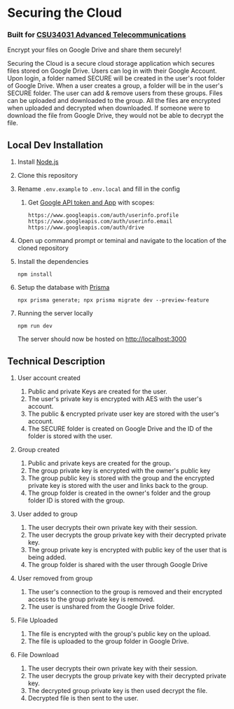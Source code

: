 # Securing the Cloud

### Built for [CSU34031 Advanced Telecommunications](https://teaching.scss.tcd.ie/module/csu34031-advanced-telecommunications/)

Encrypt your files on Google Drive and share them securely!

Securing the Cloud is a secure cloud storage application which secures files stored on Google Drive. Users can log in with their Google Account. Upon login, a folder named SECURE will be created in the user's root folder of Google Drive. When a user creates a group, a folder will be in the user's SECURE folder. The user can add & remove users from these groups. Files can be uploaded and downloaded to the group. All the files are encrypted when uploaded and decrypted when downloaded. If someone were to download the file from Google Drive, they would not be able to decrypt the file.

## Local Dev Installation

1. Install [Node.js](https://nodejs.org)
2. Clone this repository
3. Rename `.env.example` to `.env.local` and fill in the config
   1. Get [Google API token and App](https://console.cloud.google.com/apis/credentials) with scopes:
      ```
      https://www.googleapis.com/auth/userinfo.profile
      https://www.googleapis.com/auth/userinfo.email
      https://www.googleapis.com/auth/drive
      ```
4. Open up command prompt or teminal and navigate to the location of the cloned repository

5. Install the dependencies

   ```Shell Session
   npm install
   ```

6. Setup the database with [Prisma](https://www.prisma.io/)

   ```Shell Session
   npx prisma generate; npx prisma migrate dev --preview-feature
   ```

7. Running the server locally

   ```Shell Session
   npm run dev
   ```

   The server should now be hosted on [http://localhost:3000](http://localhost:3000)

## Technical Description

1. User account created

   1. Public and private Keys are created for the user.
   2. The user's private key is encrypted with AES with the user's account.
   3. The public & encrypted private user key are stored with the user's account.
   4. The SECURE folder is created on Google Drive and the ID of the folder is stored with the user.

2. Group created

   1. Public and private keys are created for the group.
   2. The group private key is encrypted with the owner's public key
   3. The group public key is stored with the group and the encrypted private key is stored with the user and links back to the group.
   4. The group folder is created in the owner's folder and the group folder ID is stored with the group.

3. User added to group

   1. The user decrypts their own private key with their session.
   2. The user decrypts the group private key with their decrypted private key.
   3. The group private key is encrypted with public key of the user that is being added.
   4. The group folder is shared with the user through Google Drive

4. User removed from group

   1. The user's connection to the group is removed and their encrypted access to the group private key is removed.
   2. The user is unshared from the Google Drive folder.

5. File Uploaded

   1. The file is encrypted with the group's public key on the upload.
   2. The file is uploaded to the group folder in Google Drive.

6. File Download
   1. The user decrypts their own private key with their session.
   2. The user decrypts the group private key with their decrypted private key.
   3. The decrypted group private key is then used decrypt the file.
   4. Decrypted file is then sent to the user.
